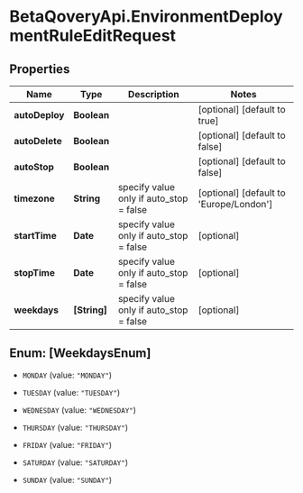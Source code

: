 # BetaQoveryApi.EnvironmentDeploymentRuleEditRequest

## Properties

Name | Type | Description | Notes
------------ | ------------- | ------------- | -------------
**autoDeploy** | **Boolean** |  | [optional] [default to true]
**autoDelete** | **Boolean** |  | [optional] [default to false]
**autoStop** | **Boolean** |  | [optional] [default to false]
**timezone** | **String** | specify value only if auto_stop &#x3D; false | [optional] [default to &#39;Europe/London&#39;]
**startTime** | **Date** | specify value only if auto_stop &#x3D; false | [optional] 
**stopTime** | **Date** | specify value only if auto_stop &#x3D; false | [optional] 
**weekdays** | **[String]** | specify value only if auto_stop &#x3D; false | [optional] 



## Enum: [WeekdaysEnum]


* `MONDAY` (value: `"MONDAY"`)

* `TUESDAY` (value: `"TUESDAY"`)

* `WEDNESDAY` (value: `"WEDNESDAY"`)

* `THURSDAY` (value: `"THURSDAY"`)

* `FRIDAY` (value: `"FRIDAY"`)

* `SATURDAY` (value: `"SATURDAY"`)

* `SUNDAY` (value: `"SUNDAY"`)




